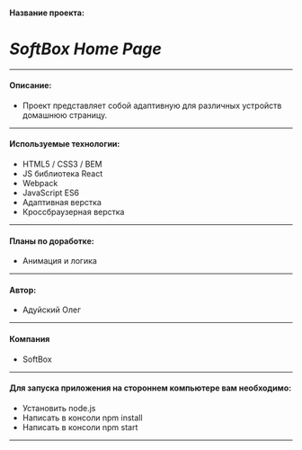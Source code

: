 #### Название проекта: 
# ___SoftBox Home Page___

---
#### Описание: 
- Проект представляет собой адаптивную для различных устройств домашнюю страницу.
___
#### Используемые технологии: 
- HTML5 / CSS3 / BEM
- JS библиотека React
- Webpack
- JavaScript ES6
- Адаптивная верстка
- Кроссбраузерная верстка
---
#### Планы по доработке: 
- Анимация и логика
---
#### Автор: 
- Адуйский Олег 
---
#### Компания
- SoftBox 
___
#### Для запуска приложения на стороннем компьютере вам необходимо: 
- Установить node.js
- Написать в консоли npm install
- Написать в консоли npm start
---
